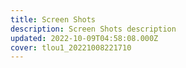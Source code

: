 ```yaml
---
title: Screen Shots
description: Screen Shots description
updated: 2022-10-09T04:58:08.000Z
cover: tlou1_20221008221710
---
```

